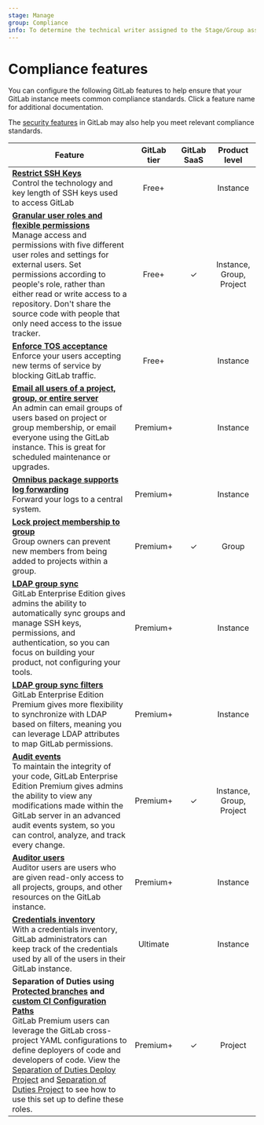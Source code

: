 ```yaml
---
stage: Manage
group: Compliance
info: To determine the technical writer assigned to the Stage/Group associated with this page, see https://about.gitlab.com/handbook/engineering/ux/technical-writing/#assignments
---
```


# Compliance features

You can configure the following GitLab features to help ensure that your GitLab
instance meets common compliance standards. Click a feature name for additional
documentation.

The [security features](../security/README.md) in GitLab may also help you meet
relevant compliance standards.

|Feature   |GitLab tier |GitLab SaaS | Product level |
| ---------| :--------: | :-------: | :-----------: |
|**[Restrict SSH Keys](../security/ssh_keys_restrictions.md)**<br>Control the technology and key length of SSH keys used to access GitLab|Free+||Instance|
|**[Granular user roles and flexible permissions](../user/permissions.md)**<br>Manage access and permissions with five different user roles and settings for external users. Set permissions according to people's role, rather than either read or write access to a repository. Don't share the source code with people that only need access to the issue tracker.|Free+|✓|Instance, Group, Project|
|**[Enforce TOS acceptance](../user/admin_area/settings/terms.md)**<br>Enforce your users accepting new terms of service by blocking GitLab traffic.|Free+||Instance|
|**[Email all users of a project, group, or entire server](../tools/email.md)**<br>An admin can email groups of users based on project or group membership, or email everyone using the GitLab instance. This is great for scheduled maintenance or upgrades.|Premium+||Instance|
|**[Omnibus package supports log forwarding](https://docs.gitlab.com/omnibus/settings/logs.html#udp-log-forwarding)**<br>Forward your logs to a central system.|Premium+||Instance|
|**[Lock project membership to group](../user/group/index.md#member-lock)**<br>Group owners can prevent new members from being added to projects within a group.|Premium+|✓|Group|
|**[LDAP group sync](auth/ldap/index.md#group-sync)**<br>GitLab Enterprise Edition gives admins the ability to automatically sync groups and manage SSH keys, permissions, and authentication, so you can focus on building your product, not configuring your tools.|Premium+||Instance|
|**[LDAP group sync filters](auth/ldap/index.md#group-sync)**<br>GitLab Enterprise Edition Premium gives more flexibility to synchronize with LDAP based on filters, meaning you can leverage LDAP attributes to map GitLab permissions.|Premium+||Instance|
|**[Audit events](audit_events.md)**<br>To maintain the integrity of your code, GitLab Enterprise Edition Premium gives admins the ability to view any modifications made within the GitLab server in an advanced audit events system, so you can control, analyze, and track every change.|Premium+|✓|Instance, Group, Project|
|**[Auditor users](auditor_users.md)**<br>Auditor users are users who are given read-only access to all projects, groups, and other resources on the GitLab instance.|Premium+||Instance|
|**[Credentials inventory](../user/admin_area/credentials_inventory.md)**<br>With a credentials inventory, GitLab administrators can keep track of the credentials used by all of the users in their GitLab instance. |Ultimate||Instance|
|**Separation of Duties using [Protected branches](../user/project/protected_branches.md#protected-branches-approval-by-code-owners) and [custom CI Configuration Paths](../ci/pipelines/settings.md#custom-cicd-configuration-path)**<br> GitLab Premium users can leverage the GitLab cross-project YAML configurations to define deployers of code and developers of code. View the [Separation of Duties Deploy Project](https://gitlab.com/guided-explorations/separation-of-duties-deploy/blob/master/README.md) and [Separation of Duties Project](https://gitlab.com/guided-explorations/separation-of-duties/blob/master/README.md) to see how to use this set up to define these roles.|Premium+|✓|Project|

